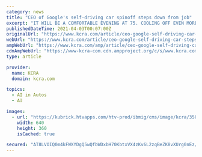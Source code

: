 ```yaml
---
category: news
title: "CEO of Google's self-driving car spinoff steps down from job"
excerpt: "IT WILL BE A COMFORTABLE EVENING AT 75. COOLING OFF EVEN MORE OV The executive who steered the transformation of Google's self-driving car project into a separate company worth billions of dollars ..."
publishedDateTime: 2021-04-03T00:07:00Z
originalUrl: "https://www.kcra.com/article/ceo-google-self-driving-car-steps-down/36017949"
webUrl: "https://www.kcra.com/article/ceo-google-self-driving-car-steps-down/36017949"
ampWebUrl: "https://www.kcra.com/amp/article/ceo-google-self-driving-car-steps-down/36017949"
cdnAmpWebUrl: "https://www-kcra-com.cdn.ampproject.org/c/s/www.kcra.com/amp/article/ceo-google-self-driving-car-steps-down/36017949"
type: article

provider:
  name: KCRA
  domain: kcra.com

topics:
  - AI in Autos
  - AI

images:
  - url: "https://kubrick.htvapps.com/htv-prod/ibmig/cms/image/kcra/35042856-new-google-logo-jpg.jpg?crop=1.00xw:1.00xh;0,0&resize=1200:*"
    width: 640
    height: 360
    isCached: true

secured: "AT8LVOIQ0m4kFWXYDgQ5wQfbWDxbH70KbtxVX4zKv6L2zqBeZK8vXUrg0nEz/Z0Xidnja0B5EHw3vU7BtMhmN5QP3OiadPoALNTUCb5ulxhHnLmuTL62RyxA6MTEYpbVJdMCN9oU/55cNJrqSqarDZ4Ms7UmdmJO9s1Ea9wkgwbtSB98O8oHeco82IElUd2H1tqXAj4Vd71wRSuvAsCp43eNJGgyzFdbGlq2L90KyMtWCTSITT9s48AYBn2Vh40KHwUGLvt5gwpii6r94IiYDkDtfJh2iTIS9RvalHTUbW8RRHxK0Gmz+KPm9x8FEEE3n2MRS5uQyhVA0tz+Xv98bd7slRGBHA2BCag1kJkNQEE=;MT7BcPIXYqJfYE3XN8hMDg=="
---
```


